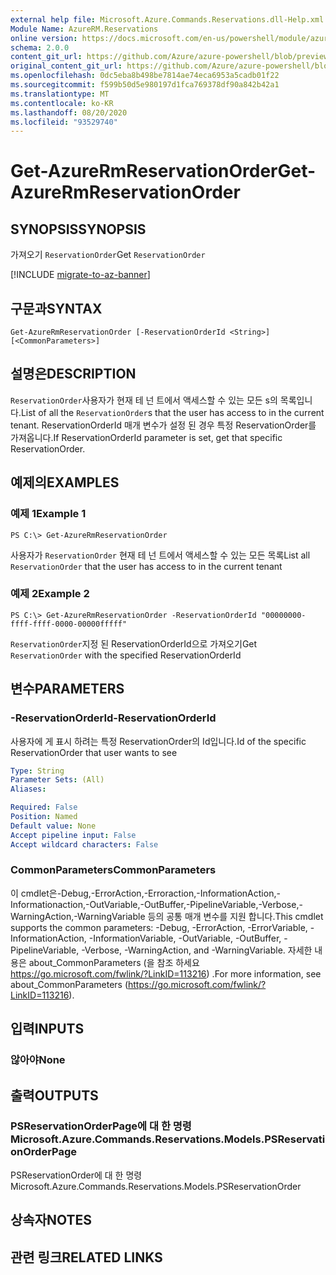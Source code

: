 ```yaml
---
external help file: Microsoft.Azure.Commands.Reservations.dll-Help.xml
Module Name: AzureRM.Reservations
online version: https://docs.microsoft.com/en-us/powershell/module/azurerm.reservations/get-azurermreservationorder
schema: 2.0.0
content_git_url: https://github.com/Azure/azure-powershell/blob/preview/src/ResourceManager/Reservations/Commands.Reservations/help/Get-AzureRmReservationOrder.md
original_content_git_url: https://github.com/Azure/azure-powershell/blob/preview/src/ResourceManager/Reservations/Commands.Reservations/help/Get-AzureRmReservationOrder.md
ms.openlocfilehash: 0dc5eba8b498be7814ae74eca6953a5cadb01f22
ms.sourcegitcommit: f599b50d5e980197d1fca769378df90a842b42a1
ms.translationtype: MT
ms.contentlocale: ko-KR
ms.lasthandoff: 08/20/2020
ms.locfileid: "93529740"
---
```

# <span data-ttu-id="7b0e0-101">Get-AzureRmReservationOrder</span><span class="sxs-lookup"><span data-stu-id="7b0e0-101">Get-AzureRmReservationOrder</span></span>

## <span data-ttu-id="7b0e0-102">SYNOPSIS</span><span class="sxs-lookup"><span data-stu-id="7b0e0-102">SYNOPSIS</span></span>
<span data-ttu-id="7b0e0-103">가져오기 `ReservationOrder`</span><span class="sxs-lookup"><span data-stu-id="7b0e0-103">Get `ReservationOrder`</span></span>

[!INCLUDE [migrate-to-az-banner](../../includes/migrate-to-az-banner.md)]

## <span data-ttu-id="7b0e0-104">구문과</span><span class="sxs-lookup"><span data-stu-id="7b0e0-104">SYNTAX</span></span>

```
Get-AzureRmReservationOrder [-ReservationOrderId <String>] [<CommonParameters>]
```

## <span data-ttu-id="7b0e0-105">설명은</span><span class="sxs-lookup"><span data-stu-id="7b0e0-105">DESCRIPTION</span></span>
<span data-ttu-id="7b0e0-106">`ReservationOrder`사용자가 현재 테 넌 트에서 액세스할 수 있는 모든 s의 목록입니다.</span><span class="sxs-lookup"><span data-stu-id="7b0e0-106">List of all the `ReservationOrder`s that the user has access to in the current tenant.</span></span> <span data-ttu-id="7b0e0-107">ReservationOrderId 매개 변수가 설정 된 경우 특정 ReservationOrder를 가져옵니다.</span><span class="sxs-lookup"><span data-stu-id="7b0e0-107">If ReservationOrderId parameter is set, get that specific ReservationOrder.</span></span>

## <span data-ttu-id="7b0e0-108">예제의</span><span class="sxs-lookup"><span data-stu-id="7b0e0-108">EXAMPLES</span></span>

### <span data-ttu-id="7b0e0-109">예제 1</span><span class="sxs-lookup"><span data-stu-id="7b0e0-109">Example 1</span></span>
```
PS C:\> Get-AzureRmReservationOrder
```

<span data-ttu-id="7b0e0-110">사용자가 `ReservationOrder` 현재 테 넌 트에서 액세스할 수 있는 모든 목록</span><span class="sxs-lookup"><span data-stu-id="7b0e0-110">List all `ReservationOrder` that the user has access to in the current tenant</span></span>

### <span data-ttu-id="7b0e0-111">예제 2</span><span class="sxs-lookup"><span data-stu-id="7b0e0-111">Example 2</span></span>
```
PS C:\> Get-AzureRmReservationOrder -ReservationOrderId "00000000-ffff-ffff-0000-00000fffff"
```

<span data-ttu-id="7b0e0-112">`ReservationOrder`지정 된 ReservationOrderId으로 가져오기</span><span class="sxs-lookup"><span data-stu-id="7b0e0-112">Get `ReservationOrder` with the specified ReservationOrderId</span></span>

## <span data-ttu-id="7b0e0-113">변수</span><span class="sxs-lookup"><span data-stu-id="7b0e0-113">PARAMETERS</span></span>

### <span data-ttu-id="7b0e0-114">-ReservationOrderId</span><span class="sxs-lookup"><span data-stu-id="7b0e0-114">-ReservationOrderId</span></span>
<span data-ttu-id="7b0e0-115">사용자에 게 표시 하려는 특정 ReservationOrder의 Id입니다.</span><span class="sxs-lookup"><span data-stu-id="7b0e0-115">Id of the specific ReservationOrder that user wants to see</span></span>

```yaml
Type: String
Parameter Sets: (All)
Aliases: 

Required: False
Position: Named
Default value: None
Accept pipeline input: False
Accept wildcard characters: False
```

### <span data-ttu-id="7b0e0-116">CommonParameters</span><span class="sxs-lookup"><span data-stu-id="7b0e0-116">CommonParameters</span></span>
<span data-ttu-id="7b0e0-117">이 cmdlet은-Debug,-ErrorAction,-Erroraction,-InformationAction,-Informationaction,-OutVariable,-OutBuffer,-PipelineVariable,-Verbose,-WarningAction,-WarningVariable 등의 공통 매개 변수를 지원 합니다.</span><span class="sxs-lookup"><span data-stu-id="7b0e0-117">This cmdlet supports the common parameters: -Debug, -ErrorAction, -ErrorVariable, -InformationAction, -InformationVariable, -OutVariable, -OutBuffer, -PipelineVariable, -Verbose, -WarningAction, and -WarningVariable.</span></span> <span data-ttu-id="7b0e0-118">자세한 내용은 about_CommonParameters (을 참조 하세요 https://go.microsoft.com/fwlink/?LinkID=113216) .</span><span class="sxs-lookup"><span data-stu-id="7b0e0-118">For more information, see about_CommonParameters (https://go.microsoft.com/fwlink/?LinkID=113216).</span></span>

## <span data-ttu-id="7b0e0-119">입력</span><span class="sxs-lookup"><span data-stu-id="7b0e0-119">INPUTS</span></span>

### <span data-ttu-id="7b0e0-120">않아야</span><span class="sxs-lookup"><span data-stu-id="7b0e0-120">None</span></span>

## <span data-ttu-id="7b0e0-121">출력</span><span class="sxs-lookup"><span data-stu-id="7b0e0-121">OUTPUTS</span></span>

### <span data-ttu-id="7b0e0-122">PSReservationOrderPage에 대 한 명령</span><span class="sxs-lookup"><span data-stu-id="7b0e0-122">Microsoft.Azure.Commands.Reservations.Models.PSReservationOrderPage</span></span>
<span data-ttu-id="7b0e0-123">PSReservationOrder에 대 한 명령</span><span class="sxs-lookup"><span data-stu-id="7b0e0-123">Microsoft.Azure.Commands.Reservations.Models.PSReservationOrder</span></span>

## <span data-ttu-id="7b0e0-124">상속자</span><span class="sxs-lookup"><span data-stu-id="7b0e0-124">NOTES</span></span>

## <span data-ttu-id="7b0e0-125">관련 링크</span><span class="sxs-lookup"><span data-stu-id="7b0e0-125">RELATED LINKS</span></span>

